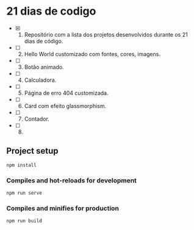 # 21 dias de codigo

- [x] 1. Repositório com a lista dos projetos desenvolvidos durante os 21 dias de código.
- [ ] 2. Hello World customizado com fontes, cores, imagens.
- [ ] 3. Botão animado.
- [ ] 4. Calculadora.
- [ ] 5. Página de erro 404 customizada.
- [ ] 6. Card com efeito glassmorphism.
- [ ] 7. Contador.
- [ ] 8. 

## Project setup
```
npm install
```

### Compiles and hot-reloads for development
```
npm run serve
```

### Compiles and minifies for production
```
npm run build
```
